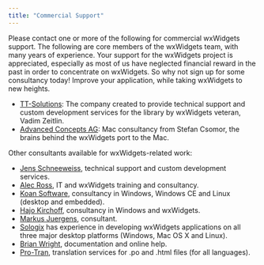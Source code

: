 ```yaml
---
title: "Commercial Support"
---
```


Please contact one or more of the following for commercial wxWidgets support.
The following are core members of the wxWidgets team, with many years of
experience. Your support for the wxWidgets project is appreciated, especially
as most of us have neglected financial reward in the past in order to
concentrate on wxWidgets. So why not sign up for some consultancy today!
Improve your application, while taking wxWidgets to new heights.

* [TT-Solutions][tt]: The company created to provide technical support and
  custom development services for the library by wxWidgets veteran, Vadim
  Zeitlin.
* [Advanced Concepts AG][ac]: Mac consultancy from Stefan Csomor, the brains
  behind the wxWidgets port to the Mac.

[tt]: https://www.tt-solutions.com/
[ac]: https://www.advanced.ch/

Other consultants available for wxWidgets-related work:

* [Jens Schneeweiss][schneeweiss], technical support and custom development services.
* [Alec Ross][ross], IT and wxWidgets training and consultancy.
* [Koan Software][koan], consultancy in Windows, Windows CE and Linux (desktop and
  embedded).
* [Hajo Kirchoff][hajo], consultancy in Windows and wxWidgets.
* [Markus Juergens][markus], consultant.
* [Sologix][sologix] has experience in developing wxWidgets applications on all three
  major desktop platforms (Windows, Mac OS X and Linux).
* [Brian Wright][wright], documentation and online help.
* [Pro-Tran][trans], translation services for .po and .html files (for all
  languages).

[schneeweiss]: http://www.schneeweiss.de/
[ross]: http://www.a-train.co.uk/
[koan]: http://www.koansoftware.com/
[hajo]: http://www.litwindow.com/
[markus]: http://www.be-enabled.de/
[sologix]: http://www.sologix.net/
[wright]: http://brianrwright.com/BrianRWright/Professional_Services/Professional.html
[trans]: http://www.pro-tran.com/
